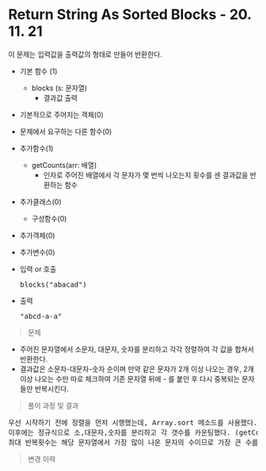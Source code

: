 # Return String As Sorted Blocks - 20. 11. 21

이 문제는 입력값을 출력값의 형태로 만들어 반환한다.

- 기본 함수 (1)
  - blocks (s: 문자열)
    - 결과값 출력
- 기본적으로 주어지는 객체(0)
- 문제에서 요구하는 다른 함수(0)
- 추가함수(1)
  - getCounts(arr: 배열)
    - 인자로 주어진 배열에서 각 문자가 몇 번씩 나오는지 횟수를 센 결과값을 반환하는 함수
- 추가클래스(0)
  - 구성함수(0)
- 추가객체(0)
- 추가변수(0)

- 입력 or 호출
  <pre>blocks("abacad")</pre>
 
- 출력
  <pre>"abcd-a-a"</pre>

> 문제
  - 주어진 문자열에서 소문자, 대문자, 숫자를 분리하고 각각 정렬하여 각 값을 합쳐서 반환한다.
  - 결과값은 소문자-대문자-숫자 순이며 만약 같은 문자가 2개 이상 나오는 경우, 2개 이상 나오는 수만 따로 체크하여 기존 문자열 뒤에 - 를 붙인 후 다시 중복되는 문자들만 반복시킨다.

> 풀이 과정 및 결과
<pre>
우선 시작하기 전에 정렬을 먼저 시행했는데, Array.sort 메소드를 사용했다. 생각한 것처럼 정렬이 되는지 모르고 사용을 먼저 해봤는데 잘되서 그대로 사용함.
이후에는 정규식으로 소,대문자,숫자를 분리하고 각 갯수를 카운팅했다. (getCounts 함수로 분리해서 사용)
최대 반복횟수는 해당 문자열에서 가장 많이 나온 문자의 수이므로 가장 큰 수를 반복횟수로 지정한 다음 반복문을 돌려서 카운팅한 수를 하나씩 줄여가며 결과값을 만든 후 반환하였다. 
</pre>

>변경 이력
<pre>
</pre>